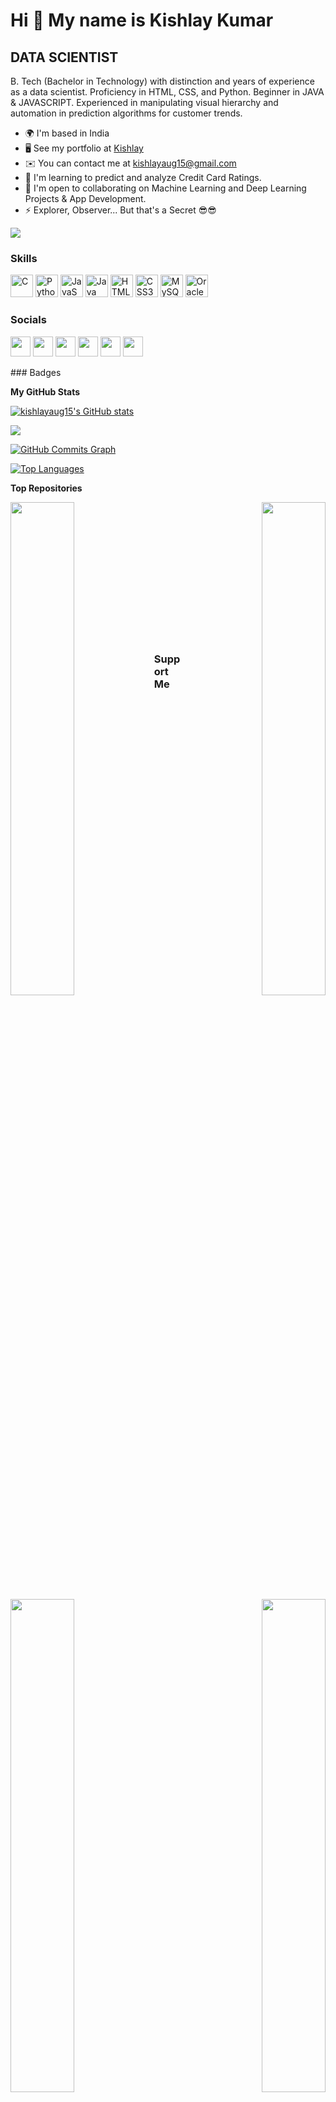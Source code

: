 Hi 👋 My name is Kishlay Kumar
==============================

DATA SCIENTIST
--------------

B. Tech (Bachelor in Technology) with distinction and years of experience as a data scientist. Proficiency in HTML, CSS, and Python. Beginner in JAVA & JAVASCRIPT. Experienced in manipulating visual hierarchy and automation in prediction algorithms for customer trends.

* 🌍  I'm based in India
* 🖥️  See my portfolio at [Kishlay](http://kishlayaug15.github.io)
* ✉️  You can contact me at [kishlayaug15@gmail.com](mailto:kishlayaug15@gmail.com)
* 🧠  I'm learning to predict and analyze Credit Card Ratings.
* 🤝  I'm open to collaborating on Machine Learning and Deep Learning Projects & App Development.
* ⚡  Explorer, Observer... But that's a Secret 😎😎

<a href="https://www.github.com/kishlayaug15" target="_blank" rel="noreferrer"><img
src="https://img.shields.io/github/followers/kishlayaug15?logo=github&style=for-the-badge&color=facc15&labelColor=22272e" /></a>
### Skills

<p align="left">
<a href="https://docs.microsoft.com/en-us/cpp/?view=msvc-170" target="_blank" rel="noreferrer"><img src="https://raw.githubusercontent.com/danielcranney/readme-generator/main/public/icons/skills/c-colored.svg" width="36" height="36" alt="C" /></a>
<a href="https://www.python.org/" target="_blank" rel="noreferrer"><img src="https://raw.githubusercontent.com/danielcranney/readme-generator/main/public/icons/skills/python-colored.svg" width="36" height="36" alt="Python" /></a>
<a href="https://developer.mozilla.org/en-US/docs/Web/JavaScript" target="_blank" rel="noreferrer"><img src="https://raw.githubusercontent.com/danielcranney/readme-generator/main/public/icons/skills/javascript-colored.svg" width="36" height="36" alt="JavaScript" /></a>
<a href="https://www.oracle.com/java/" target="_blank" rel="noreferrer"><img src="https://raw.githubusercontent.com/danielcranney/readme-generator/main/public/icons/skills/java-colored.svg" width="36" height="36" alt="Java" /></a>
<a href="https://developer.mozilla.org/en-US/docs/Glossary/HTML5" target="_blank" rel="noreferrer"><img src="https://raw.githubusercontent.com/danielcranney/readme-generator/main/public/icons/skills/html5-colored.svg" width="36" height="36" alt="HTML5" /></a>
<a href="https://www.w3.org/TR/CSS/#css" target="_blank" rel="noreferrer"><img src="https://raw.githubusercontent.com/danielcranney/readme-generator/main/public/icons/skills/css3-colored.svg" width="36" height="36" alt="CSS3" /></a>
<a href="https://www.mysql.com/" target="_blank" rel="noreferrer"><img src="https://raw.githubusercontent.com/danielcranney/readme-generator/main/public/icons/skills/mysql-colored.svg" width="36" height="36" alt="MySQL" /></a>
<a href="https://www.oracle.com/uk/index.html" target="_blank" rel="noreferrer"><img src="https://raw.githubusercontent.com/danielcranney/readme-generator/main/public/icons/skills/oracle-colored.svg" width="36" height="36" alt="Oracle" /></a>
</p>

### Socials

<p align="left"> <a href="https://discord.com/users/kishlay#0658" target="_blank" rel="noreferrer"><img src="https://raw.githubusercontent.com/danielcranney/readme-generator/main/public/icons/socials/discord.svg" width="32" height="32" /></a> <a href="https://www.github.com/kishlayaug15" target="_blank" rel="noreferrer"><img src="https://raw.githubusercontent.com/danielcranney/readme-generator/main/public/icons/socials/github.svg" width="32" height="32" /></a> <a href="http://www.instagram.com/analytical_world" target="_blank" rel="noreferrer"><img src="https://raw.githubusercontent.com/danielcranney/readme-generator/main/public/icons/socials/instagram.svg" width="32" height="32" /></a> <a href="https://www.linkedin.com/in/-kishlaykumar-" target="_blank" rel="noreferrer"><img src="https://raw.githubusercontent.com/danielcranney/readme-generator/main/public/icons/socials/linkedin.svg" width="32" height="32" /></a> <a href="http://www.medium.com/@kishlayaug15" target="_blank" rel="noreferrer"><img src="https://raw.githubusercontent.com/danielcranney/readme-generator/main/public/icons/socials/medium.svg" width="32" height="32" /></a> <a href="https://www.twitter.com/Kishlay___kumar" target="_blank" rel="noreferrer"><img src="https://raw.githubusercontent.com/danielcranney/readme-generator/main/public/icons/socials/twitter.svg" width="32" height="32" /></a></p>
### Badges

<b>My GitHub Stats</b>

<a href="http://www.github.com/kishlayaug15"><img src="https://github-readme-stats.vercel.app/api?username=kishlayaug15&show_icons=true&hide=&count_private=true&title_color=3382ed&text_color=ef4444&icon_color=facc15&bg_color=22272e&hide_border=true&show_icons=true" alt="kishlayaug15's GitHub stats" /></a>

<a href="http://www.github.com/kishlayaug15"><img src="https://github-readme-streak-stats.herokuapp.com/?user=kishlayaug15&stroke=ef4444&background=22272e&ring=3382ed&fire=3382ed&currStreakNum=ef4444&currStreakLabel=3382ed&sideNums=ef4444&sideLabels=ef4444&dates=ef4444&hide_border=true" /></a>

<a href="http://www.github.com/kishlayaug15"><img src="https://activity-graph.herokuapp.com/graph?username=kishlayaug15&bg_color=22272e&color=ef4444&line=facc15&point=ef4444&area_color=22272e&area=true&hide_border=true&custom_title=GitHub%20Commits%20Graph" alt="GitHub Commits Graph" /></a>

<a href="https://github.com/kishlayaug15" align="left"><img src="https://github-readme-stats.vercel.app/api/top-langs/?username=kishlayaug15&langs_count=10&title_color=3382ed&text_color=ef4444&icon_color=facc15&bg_color=22272e&hide_border=true&locale=en&custom_title=Top%20%Languages" alt="Top Languages" /></a>

<b>Top Repositories</b>

<div width="100%" align="center"><a href="https://github.com/kishlayaug15/SVM-Digit-Recognizer" align="left"><img align="left" width="45%" src="https://github-readme-stats.vercel.app/api/pin/?username=kishlayaug15&repo=SVM-Digit-Recognizer&title_color=3382ed&text_color=ef4444&icon_color=facc15&bg_color=22272e&hide_border=true&locale=en" /></a><a href="https://github.com/kishlayaug15/Data-Analysis-Zero-to-Pandas" align="right"><img align="right" width="45%" src="https://github-readme-stats.vercel.app/api/pin/?username=kishlayaug15&repo=Data-Analysis-Zero-to-Pandas&title_color=3382ed&text_color=ef4444&icon_color=facc15&bg_color=22272e&hide_border=true&locale=en" /></a></div><br /><br /><br /><br /><br /><br /><br />

<br /><br /><br /><br /><br />

<div width="100%" align="center"><a href="https://github.com/kishlayaug15/The-Sparks-Foundation" align="left"><img align="left" width="45%" src="https://github-readme-stats.vercel.app/api/pin/?username=kishlayaug15&repo=The-Sparks-Foundation&title_color=3382ed&text_color=ef4444&icon_color=facc15&bg_color=22272e&hide_border=true&locale=en" /></a><a href="https://github.com/kishlayaug15/Neural-Networks" align="right"><img align="right" width="45%" src="https://github-readme-stats.vercel.app/api/pin/?username=kishlayaug15&repo=Neural-Networks&title_color=3382ed&text_color=ef4444&icon_color=facc15&bg_color=22272e&hide_border=true&locale=en" /></a></div>

### Support Me

<a href="https://www.buymeacoffee.com/kishlay"><img src="https://cdn.buymeacoffee.com/buttons/v2/default-yellow.png" width="200" /></a>
